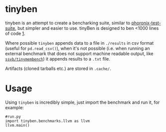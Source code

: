 # tinyben

tinyben is an attempt to create a bencharking suite, similar to [phoronix-test-suite](https://www.phoronix-test-suite.com/), but simpler and easier to use. tinyBen is designed to ben <1000 lines of code [1](https://github.com/geohot/minikeyvalue).

Where possible `tinyben` appends data to a file in `./results` in csv format (useful for `pd.read_csv()`), when it's not possible (i.e. when running an external benchmark that does not support machine readable output, like [`ssvb/tinymembench`](https://github.com/ssvb/tinymembench)) it appends results to a `.txt` file.

Artifacts (cloned tarballs etc.) are stored in `.cache/`.

# Usage 

Using `tinyben` is incredibly simple, just import the benchmark and run it, for example:

```python3
#run.py
import tinyben.benchmarks.llvm as llvm
llvm.main()
```
